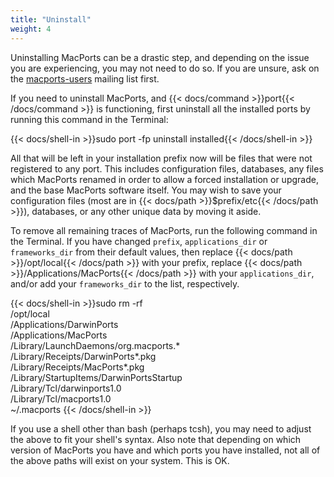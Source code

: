 ```yaml
---
title: "Uninstall"
weight: 4
---
```



Uninstalling MacPorts can be a drastic step, and depending on the issue you are experiencing, you may not need to do so. If you are unsure, ask on the [macports-users](https://lists.macports.org/mailman/listinfo/macports-users) mailing list first.

If you need to uninstall MacPorts, and {{< docs/command >}}port{{< /docs/command >}} is functioning, first uninstall all the installed ports by running this command in the Terminal:

{{< docs/shell-in >}}sudo port -fp uninstall installed{{< /docs/shell-in >}}

All that will be left in your installation prefix now will be files that were not registered to any port. This includes configuration files, databases, any files which MacPorts renamed in order to allow a forced installation or upgrade, and the base MacPorts software itself. You may wish to save your configuration files (most are in {{< docs/path >}}$prefix/etc{{< /docs/path >}}), databases, or any other unique data by moving it aside.

To remove all remaining traces of MacPorts, run the following command in the Terminal. If you have changed `prefix`, `applications_dir` or `frameworks_dir` from their default values, then replace {{< docs/path >}}/opt/local{{< /docs/path >}} with your prefix, replace {{< docs/path >}}/Applications/MacPorts{{< /docs/path >}} with your `applications_dir`, and/or add your `frameworks_dir` to the list, respectively.

{{< docs/shell-in >}}sudo rm -rf \
        /opt/local \
        /Applications/DarwinPorts \
        /Applications/MacPorts \
        /Library/LaunchDaemons/org.macports.* \
        /Library/Receipts/DarwinPorts*.pkg \
        /Library/Receipts/MacPorts*.pkg \
        /Library/StartupItems/DarwinPortsStartup \
        /Library/Tcl/darwinports1.0 \
        /Library/Tcl/macports1.0 \
        ~/.macports
{{< /docs/shell-in >}}

If you use a shell other than bash (perhaps tcsh), you may need to adjust the above to fit your shell's syntax. Also note that depending on which version of MacPorts you have and which ports you have installed, not all of the above paths will exist on your system. This is OK.
